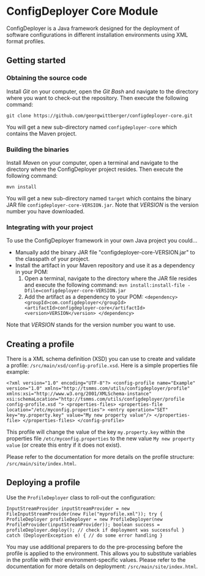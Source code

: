 ConfigDeployer Core Module
==========================

ConfigDeployer is a Java framework designed for the deployment of software configurations in different installation environments using XML format profiles.

Getting started
---------------

### Obtaining the source code

Install *Git* on your computer, open the *Git Bash* and navigate to the directory where you want to check-out the repository. Then execute the following command:

`git clone https://github.com/georgwittberger/configdeployer-core.git`

You will get a new sub-directory named `configdeployer-core` which contains the Maven project.

### Building the binaries

Install *Maven* on your computer, open a terminal and navigate to the directory where the ConfigDeployer project resides. Then execute the following command:

`mvn install`

You will get a new sub-directory named `target` which contains the binary JAR file `configdeployer-core-VERSION.jar`. Note that *VERSION* is the version number you have downloaded.

### Integrating with your project

To use the ConfigDeployer framework in your own Java project you could...

- Manually add the binary JAR file "configdeployer-core-VERSION.jar" to the classpath of your project.
- Install the artifact in your Maven repository and use it as a dependency in your POM:
  1. Open a terminal, navigate to the directory where the JAR file resides and execute the following command: `mvn install:install-file -Dfile=configdeployer-core-VERSION.jar`
  2. Add the artifact as a dependency to your POM:
  `<dependency>
    <groupId>com.configdeployer</groupId>
    <artifactId>configdeployer-core</artifactId>
    <version>VERSION</version>
  </dependency>`

Note that *VERSION* stands for the version number you want to use.

Creating a profile
------------------

There is a XML schema definition (XSD) you can use to create and validate a profile: `/src/main/xsd/config-profile.xsd`. Here is a simple properties file example:

`<?xml version="1.0" encoding="UTF-8"?>
<config-profile name="Example" version="1.0" xmlns="http://tsmms.com/utils/configdeployer/profile"
    xmlns:xsi="http://www.w3.org/2001/XMLSchema-instance"
    xsi:schemaLocation="http://tsmms.com/utils/configdeployer/profile config-profile.xsd ">
  <properties-files>
    <properties-file location="/etc/myconfig.properties">
      <entry operation="SET" key="my.property.key" value="My new property value"/>
    </properties-file>
  </properties-files>
</config-profile>`

This profile will change the value of the key `my.property.key` within the properties file `/etc/myconfig.properties` to the new value `My new property value` (or create this entry if it does not exist).

Please refer to the documentation for more details on the profile structure: `/src/main/site/index.html`.

Deploying a profile
-------------------

Use the `ProfileDeployer` class to roll-out the configuration:

`InputStreamProvider inputStreamProvider = new FileInputStreamProvider(new File("myprofile.xml"));
try {
  ProfileDeployer profileDeployer = new ProfileDeployer(new ProfileProvider(inputStreamProvider));
  boolean success = profileDeployer.deploy();
  // check if deployment was successful
} catch (DeployerException e) {
  // do some error handling
}`

You may use additional preparers to do the pre-processing before the profile is applied to the environment. This allows you to substitute variables in the profile with their environment-specific values. Please refer to the documentation for more details on deployment: `/src/main/site/index.html`.
